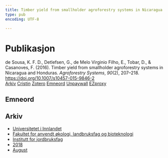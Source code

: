 ```yaml
---
title: Timber yield from smallholder agroforestry systems in Nicaragua and Honduras
type: pub
encoding: UTF-8

---
```

<h1>Publikasjon</h1>
<article id="csl-bib-container-X6GBTTJP" class="csl-bib-container">
  <div class="csl-bib-body"> <div class="csl-entry">de Sousa, K. F. D., Detlefsen, G., de Melo Virginio Filho, E., Tobar, D., &#38; Casanoves, F. (2016). Timber yield from smallholder agroforestry systems in Nicaragua and Honduras. <i>Agroforestry Systems</i>, <i>90</i>(2), 207–218. <a href="https://doi.org/10.1007/s10457-015-9846-2">https://doi.org/10.1007/s10457-015-9846-2</a></div> </div>
  <div class="csl-bib-buttons">
    <a href="#taxonomy-article-X6GBTTJP" alt="archive" class="csl-bib-button">Arkiv</a>
    <a href="https://app.cristin.no/results/show.jsf?id=1603669" alt="Cristin" class="csl-bib-button">Cristin</a>
    <a href="http://zotero.org/groups/5881554/items/X6GBTTJP" alt="Zotero" class="csl-bib-button">Zotero</a>
    <a href="#keywords-article-X6GBTTJP" alt="keywords" class="csl-bib-button">Emneord</a>
    <a href="https://doi.org/10.1007/s10457-015-9846-2" alt="Unpaywall" class="csl-bib-button">Unpaywall</a>
    <a href="https://doi.org/10.1007/s10457-015-9846-2" alt="EZproxy" class="csl-bib-button">EZproxy</a>
  </div>
  <div id="csl-bib-meta-container-X6GBTTJP"></div>
</article>
<div id="csl-bib-meta-X6GBTTJP" class="csl-bib-meta">
  <article id="keywords-article-X6GBTTJP" class="keywords-article">
    <h1>Emneord</h1>
    
  </article>
  <article id="taxonomy-article-X6GBTTJP" class="taxonomy-article">
    <h1>Arkiv</h1>
    <ul>
      <li>
        <a href="/nn/archive/?key=3DCRN523">Universitetet i Innlandet</a>
      </li>
      <li>
        <a href="/nn/archive/?key=T77LXH6D">Fakultet for anvendt økologi, landbruksfag og bioteknologi</a>
      </li>
      <li>
        <a href="/nn/archive/?key=SSN4QLEC">Institutt for jordbruksfag</a>
      </li>
      <li>
        <a href="/nn/archive/?key=6CFKCF7S">2018</a>
      </li>
      <li>
        <a href="/nn/archive/?key=HEQEDDT9">August</a>
      </li>
    </ul>
  </article>
</div>

